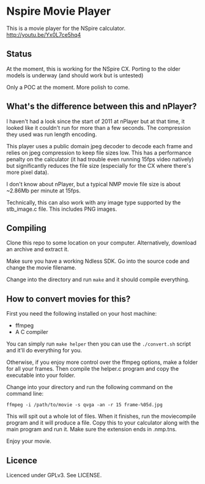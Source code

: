 # Nspire Movie Player

This is a movie player for the NSpire calculator. http://youtu.be/Yx0L7ce5hq4

## Status

At the moment, this is working for the NSpire CX. Porting to the older models is underway (and should work but is untested)

Only a POC at the moment. More polish to come.

## What's the difference between this and nPlayer?

I haven't had a look since the start of 2011 at nPlayer but at that time, it looked like it couldn't run for more than a few seconds. The compression they used was run length encoding.

This player uses a public domain jpeg decoder to decode each frame and relies on jpeg compression to keep file sizes low. This has a performance penalty on the calculator (it had trouble even running 15fps video natively) but significantly reduces the file size (especially for the CX where there's more pixel data).

I don't know about nPlayer, but a typical NMP movie file size is about ~2.86Mb per minute at 15fps.

Technically, this can also work with any image type supported by the stb_image.c file. This includes PNG images.

## Compiling

Clone this repo to some location on your computer. Alternatively, download an archive and extract it.

Make sure you have a working Ndless SDK. Go into the source code and change the movie filename.

Change into the directory and run ```make``` and it should compile everything.

## How to convert movies for this?

First you need the following installed on your host machine:
* ffmpeg
* A C compiler

You can simply run ```make helper``` then you can use the ```./convert.sh``` script and it'll do everything for you.

Otherwise, if you enjoy more control over the ffmpeg options, make a folder for all your frames. Then compile the helper.c program and copy the executable into your folder.

Change into your directory and run the following command on the command line:

    ffmpeg -i /path/to/movie -s qvga -an -r 15 frame-%05d.jpg

This will spit out a whole lot of files. When it finishes, run the moviecompile program and it will produce a file. Copy this to your calculator along with the main program and run it. Make sure the extension ends in .nmp.tns.

Enjoy your movie.

## Licence

Licenced under GPLv3. See LICENSE.